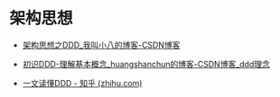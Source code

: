 # 架构思想

- [架构思想之DDD_我叫小八的博客-CSDN博客](https://blog.csdn.net/h295928126/article/details/122951726)

- [初识DDD-理解基本概念_huangshanchun的博客-CSDN博客_ddd理念](https://blog.csdn.net/huangshanchun/article/details/119512398)

- [一文读懂DDD - 知乎 (zhihu.com)](https://zhuanlan.zhihu.com/p/98057071)